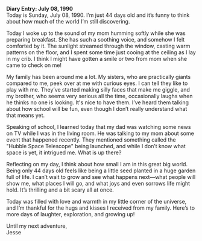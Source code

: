 
**Diary Entry: July 08, 1990**  
Today is Sunday, July 08, 1990. I’m just 44 days old and it’s funny to think about how much of the world I’m still discovering. 

Today I woke up to the sound of my mom humming softly while she was preparing breakfast. She has such a soothing voice, and somehow I felt comforted by it. The sunlight streamed through the window, casting warm patterns on the floor, and I spent some time just cooing at the ceiling as I lay in my crib. I think I might have gotten a smile or two from mom when she came to check on me! 

My family has been around me a lot. My sisters, who are practically giants compared to me, peek over at me with curious eyes. I can tell they like to play with me. They’ve started making silly faces that make me giggle, and my brother, who seems very serious all the time, occasionally laughs when he thinks no one is looking. It's nice to have them. I’ve heard them talking about how school will be fun, even though I don’t really understand what that means yet.

Speaking of school, I learned today that my dad was watching some news on TV while I was in the living room. He was talking to my mom about some event that happened recently. They mentioned something called the "Hubble Space Telescope" being launched, and while I don’t know what space is yet, it intrigued me. What is up there? 

Reflecting on my day, I think about how small I am in this great big world. Being only 44 days old feels like being a little seed planted in a huge garden full of life. I can’t wait to grow and see what happens next—what people will show me, what places I will go, and what joys and even sorrows life might hold. It’s thrilling and a bit scary all at once.

Today was filled with love and warmth in my little corner of the universe, and I’m thankful for the hugs and kisses I received from my family. Here’s to more days of laughter, exploration, and growing up! 

Until my next adventure,  
Jesse
